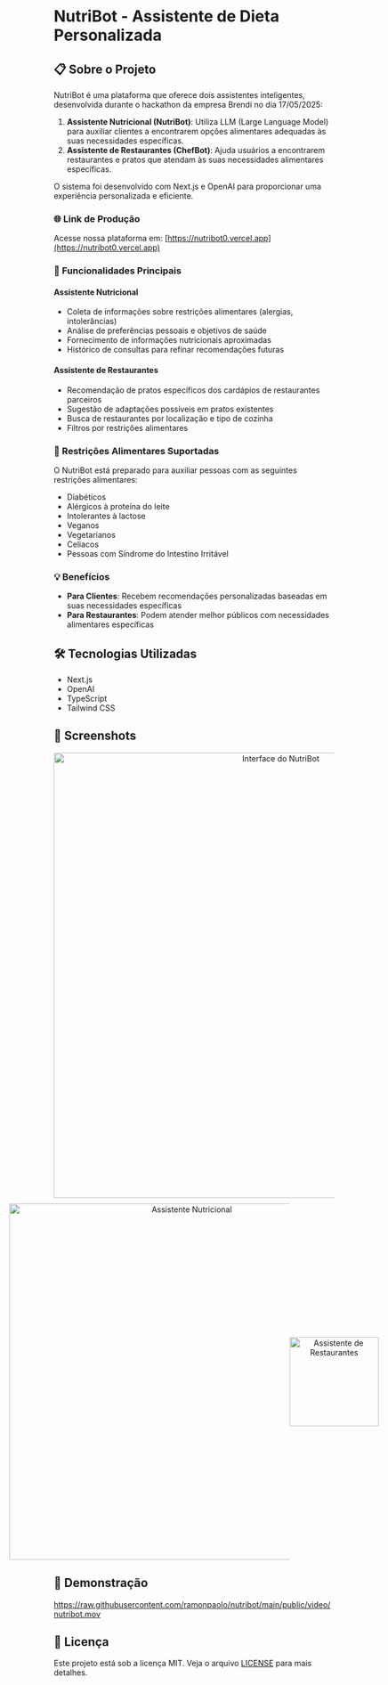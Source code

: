 # NutriBot - Assistente de Dieta Personalizada

## 📋 Sobre o Projeto

NutriBot é uma plataforma que oferece dois assistentes inteligentes, desenvolvida durante o hackathon da empresa Brendi no dia 17/05/2025:

1. **Assistente Nutricional (NutriBot)**: Utiliza LLM (Large Language Model) para auxiliar clientes a encontrarem opções alimentares adequadas às suas necessidades específicas.
2. **Assistente de Restaurantes (ChefBot)**: Ajuda usuários a encontrarem restaurantes e pratos que atendam às suas necessidades alimentares específicas.

O sistema foi desenvolvido com Next.js e OpenAI para proporcionar uma experiência personalizada e eficiente.

### 🌐 Link de Produção

Acesse nossa plataforma em: [https://nutribot0.vercel.app](https://nutribot0.vercel.app)

### 🎯 Funcionalidades Principais

#### Assistente Nutricional
- Coleta de informações sobre restrições alimentares (alergias, intolerâncias)
- Análise de preferências pessoais e objetivos de saúde
- Fornecimento de informações nutricionais aproximadas
- Histórico de consultas para refinar recomendações futuras

#### Assistente de Restaurantes
- Recomendação de pratos específicos dos cardápios de restaurantes parceiros
- Sugestão de adaptações possíveis em pratos existentes
- Busca de restaurantes por localização e tipo de cozinha
- Filtros por restrições alimentares

### 🥗 Restrições Alimentares Suportadas

O NutriBot está preparado para auxiliar pessoas com as seguintes restrições alimentares:

- Diabéticos
- Alérgicos à proteína do leite
- Intolerantes à lactose
- Veganos
- Vegetarianos
- Celíacos
- Pessoas com Síndrome do Intestino Irritável

### 💡 Benefícios

- **Para Clientes**: Recebem recomendações personalizadas baseadas em suas necessidades específicas
- **Para Restaurantes**: Podem atender melhor públicos com necessidades alimentares específicas

## 🛠️ Tecnologias Utilizadas

- Next.js
- OpenAI
- TypeScript
- Tailwind CSS

## 📸 Screenshots

<div align="center">
  <img src="https://i.imgur.com/PHkFQIS.png" alt="Interface do NutriBot" width="800"/>
  
  <div style="display: flex; justify-content: center; align-items: center; margin-top: 10px;">
    <img src="https://i.imgur.com/lwieDeh.png" alt="Assistente Nutricional" width="640"/>
    <img src="https://i.imgur.com/qwex4l9.png" alt="Assistente de Restaurantes" width="160"/>
  </div>
</div>

## 🎥 Demonstração

https://raw.githubusercontent.com/ramonpaolo/nutribot/main/public/video/nutribot.mov

## 📝 Licença

Este projeto está sob a licença MIT. Veja o arquivo [LICENSE](LICENSE) para mais detalhes.
